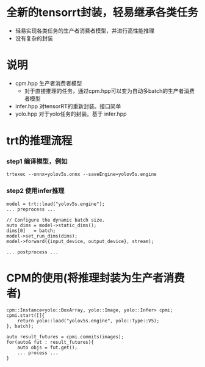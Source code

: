 # 全新的tensorrt封装，轻易继承各类任务
- 轻易实现各类任务的生产者消费者模型，并进行高性能推理
- 没有复杂的封装

# 说明
- cpm.hpp 生产者消费者模型
    - 对于直接推理的任务，通过cpm.hpp可以变为自动多batch的生产者消费者模型
- infer.hpp 对tensorRT的重新封装。接口简单
- yolo.hpp 对于yolo任务的封装。基于 infer.hpp

# trt的推理流程
### step1 编译模型，例如
`trtexec --onnx=yolov5s.onnx --saveEngine=yolov5s.engine`

### step2 使用infer推理
```
model = trt::load("yolov5s.engine");
... preprocess ...

// Configure the dynamic batch size.
auto dims = model->static_dims();
dims[0]   = batch;
model->set_run_dims(dims);
model->forward({input_device, output_device}, stream);

... postprocess ...
```
# CPM的使用(将推理封装为生产者消费者)
```
cpm::Instance<yolo::BoxArray, yolo::Image, yolo::Infer> cpmi;
cpmi.start([]{
    return yolo::load("yolov5s.engine", yolo::Type::V5);
}, batch);

auto result_futures = cpmi.commits(images);
for(auto& fut : result_futures){
    auto objs = fut.get();
    ... process ...
}
```